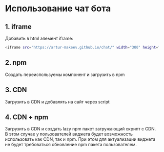 # Использование чат бота

## 1. iframe

Добавить в html элемент iframe:
```sh
<iframe src="https://artur-makeev.github.io/chat/" width="300" height="400" style="border: none;"></iframe>
```

## 2. npm

Создать переиспользуемы компонент и загрузить в npm

## 3. CDN

Загрузить в CDN и добавлять на сайт через script

## 4. CDN + npm

Загрузить в CDN и создать lazy npm пакет загружающий скрипт с CDN. В этом случае у пользователей виджета будет возможность использовать как CDN, так и npm. При этом для актуализации виджета не будет требоваться обновление npm пакета пользователем.